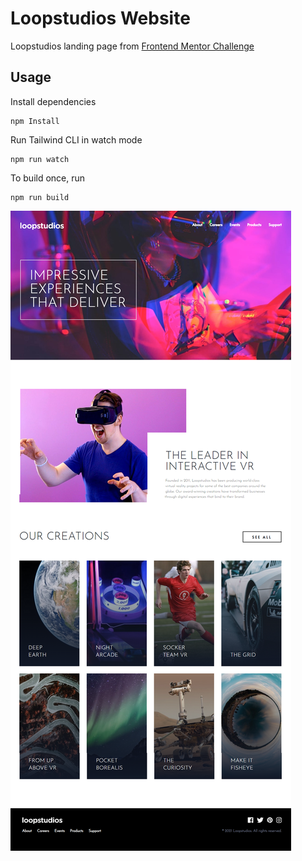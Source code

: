 # Loopstudios Website

Loopstudios landing page from [Frontend Mentor Challenge](https://www.frontendmentor.io/challenges/loopstudios-landing-page-N88J5Onjw)

## Usage

Install dependencies

```
npm Install
```

Run Tailwind CLI in watch mode

```
npm run watch
```
To build once, run
```
npm run build
```


![Alt text](images/loopstudios.png)
